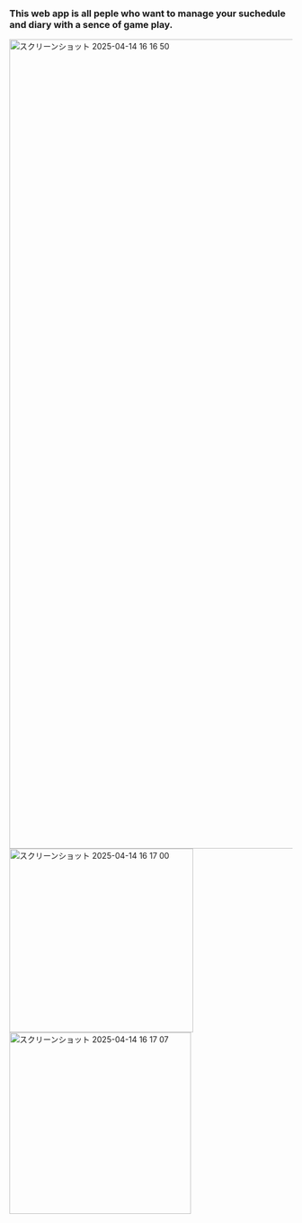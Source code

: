 ### This web app is all peple who want to manage your suchedule and diary with a sence of game play.

<img width="1440" alt="スクリーンショット 2025-04-14 16 16 50" src="https://github.com/user-attachments/assets/660ca79e-eacc-4d17-a2de-f25bb2819767" />


<img width="327" alt="スクリーンショット 2025-04-14 16 17 00" src="https://github.com/user-attachments/assets/d91239d7-09e7-4bbf-8e0a-2f0d32214333" />



<img width="323" alt="スクリーンショット 2025-04-14 16 17 07" src="https://github.com/user-attachments/assets/95cc3c12-820d-4581-b37e-cae67bf3210f" />
